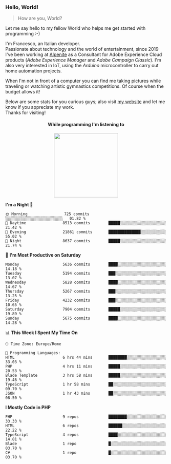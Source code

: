 ### Hello, World!

> How are you, World?

Let me say hello to my fellow World who helps me get started with programming :-)

I'm Francesco, an Italian developer.  
Passionate about technology and the world of entertainment, since 2019 I've been working at [Alpenite](https://www.alpenite.com) as a Consultant for Adobe Experience Cloud products (*Adobe Experience Manager* and *Adobe Campaign Classic*). I'm also very interested in IoT, using the *Arduino* microcontroller to carry out home automation projects.

When I'm not in front of a computer you can find me taking pictures while traveling or watching artistic gymnastics competitions. Of course when the budget allows it!

Below are some stats for you curious guys; also visit [my website](https://www.francescorega.eu) and let me know if you appreciate my work.  
Thanks for visiting!

<div align="center">
  <h4>While programming I'm listening to</h4>
  <a href="https://apps.francescorega.eu/now-playing/11147232609" target="_blank"><img src="https://apps.francescorega.eu/now-playing/11147232609" width="200"></a>
</div>

<!--START_SECTION:waka-->
**I'm a Night 🦉** 

```text
🌞 Morning                725 commits         ░░░░░░░░░░░░░░░░░░░░░░░░░   01.82 % 
🌆 Daytime                8513 commits        █████░░░░░░░░░░░░░░░░░░░░   21.42 % 
🌃 Evening                21861 commits       ██████████████░░░░░░░░░░░   55.02 % 
🌙 Night                  8637 commits        █████░░░░░░░░░░░░░░░░░░░░   21.74 % 
```
📅 **I'm Most Productive on Saturday** 

```text
Monday                   5636 commits        ████░░░░░░░░░░░░░░░░░░░░░   14.18 % 
Tuesday                  5194 commits        ███░░░░░░░░░░░░░░░░░░░░░░   13.07 % 
Wednesday                5828 commits        ████░░░░░░░░░░░░░░░░░░░░░   14.67 % 
Thursday                 5267 commits        ███░░░░░░░░░░░░░░░░░░░░░░   13.25 % 
Friday                   4232 commits        ███░░░░░░░░░░░░░░░░░░░░░░   10.65 % 
Saturday                 7904 commits        █████░░░░░░░░░░░░░░░░░░░░   19.89 % 
Sunday                   5675 commits        ████░░░░░░░░░░░░░░░░░░░░░   14.28 % 
```


📊 **This Week I Spent My Time On** 

```text
🕑︎ Time Zone: Europe/Rome

💬 Programming Languages: 
HTML                     6 hrs 44 mins       ████████░░░░░░░░░░░░░░░░░   33.03 % 
PHP                      4 hrs 11 mins       █████░░░░░░░░░░░░░░░░░░░░   20.53 % 
Blade Template           3 hrs 58 mins       █████░░░░░░░░░░░░░░░░░░░░   19.46 % 
TypeScript               1 hr 58 mins        ██░░░░░░░░░░░░░░░░░░░░░░░   09.70 % 
JSON                     1 hr 43 mins        ██░░░░░░░░░░░░░░░░░░░░░░░   08.50 % 
```

**I Mostly Code in PHP** 

```text
PHP                      9 repos             ████████░░░░░░░░░░░░░░░░░   33.33 % 
HTML                     6 repos             ██████░░░░░░░░░░░░░░░░░░░   22.22 % 
TypeScript               4 repos             ████░░░░░░░░░░░░░░░░░░░░░   14.81 % 
Blade                    1 repo              █░░░░░░░░░░░░░░░░░░░░░░░░   03.70 % 
C#                       1 repo              █░░░░░░░░░░░░░░░░░░░░░░░░   03.70 % 
```




<!--END_SECTION:waka-->
